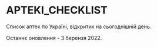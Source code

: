 # APTEKI_CHECKLIST
Список аптек по Україні, відкритих на сьогоднішній день.


Останнє оновлення - 3 берензя 2022.
